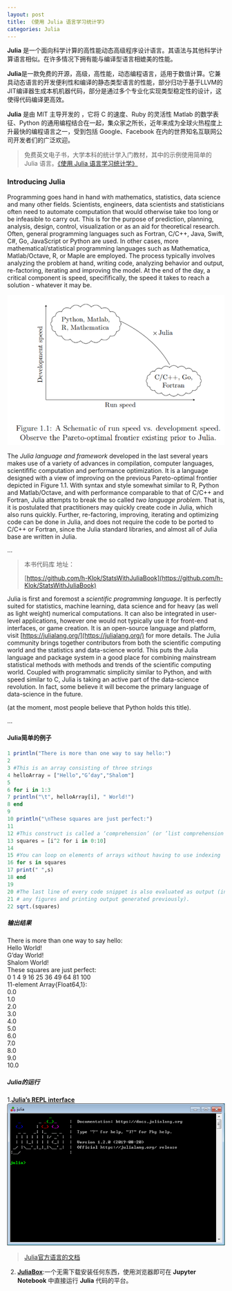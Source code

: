 ```yaml
---
layout: post
title: 《使用 Julia 语言学习统计学》
categories: Julia
---
```


**Julia** 是一个面向科学计算的高性能动态高级程序设计语言。其语法与其他科学计算语言相似。在许多情况下拥有能与编译型语言相媲美的性能。

**Julia**是一款免费的开源，高级，高性能，动态编程语言，适用于数值计算。它兼具动态语言的开发便利性和编译的静态类型语言的性能，部分归功于基于LLVM的JIT编译器生成本机机器代码，部分是通过多个专业化实现类型稳定性的设计，这使得代码编译更高效。

**Julia** 是由 MIT 主导开发的 ，它将 C 的速度、Ruby 的灵活性 Matlab 的数学表征、Python 的通用编程结合在一起，集众家之所长，近年来成为全球火热程度上升最快的编程语言之一，受到包括 Google、Facebook 在内的世界知名互联网公司开发者们的广泛欢迎。

> 免费英文电子书，大学本科的统计学入门教材，其中的示例使用简单的 Julia 语言。[《使用 Julia 语言学习统计学》](https://people.smp.uq.edu.au/YoniNazarathy/julia-stats/StatisticsWithJulia.pdf)

### **Introducing Julia**

Programming goes hand in hand with mathematics, statistics, data science and many other fields. Scientists, engineers, data scientists and statisticians often need to automate computation that would otherwise take too long or be infeasible to carry out. This is for the purpose of prediction, planning, analysis, design, control, visualization or as an aid for theoretical research. Often, general programming languages such as Fortran, C/C++, Java, Swift, C#, Go, JavaScript or Python are used. In other cases, more mathematical/statistical programming languages such as Mathematica, Matlab/Octave, R, or Maple are employed. The process typically involves analyzing the problem at hand, writing code, analyzing behavior and output, re-factoring, iterating and improving the model. At the end of the day, a critical component is speed, specififically, the speed it takes to reach a solution - whatever it may be.

![1566355025068](..\images\1566355025068.png)

The *Julia language and framework* developed in the last several years makes use of a variety of advances in compilation, computer languages, scientifific computation and performance optimization. It is a language designed with a view of improving on the previous Pareto-optimal frontier depicted in Figure 1.1. With syntax and style somewhat similar to R, Python and Matlab/Octave, and with performance comparable to that of C/C++ and Fortran, Julia attempts to break the so called *two* *language problem*. That is, it is postulated that practitioners may quickly create code in Julia, which also runs quickly. Further, re-factoring, improving, iterating and optimizing code can be done in Julia, and does not require the code to be ported to C/C++ or Fortran, since the Julia standard libraries, and almost all of Julia base are written in Julia.

...

> 本书代码库 地址：
>
> [https://github.com/h-Klok/StatsWithJuliaBook](https://github.com/h-Klok/StatsWithJuliaBook)




Julia is first and foremost a *scientific programming language*. It is perfectly suited for statistics, machine learning, data science and for heavy (as well as light weight) numerical computations. It can also be integrated in user-level applications, however one would not typically use it for front-end interfaces, or game creation. It is an open-source language and platform, visit [https://julialang.org/](https://julialang.org/) for more details. The Julia community brings together contributors from both the scientific computing world and the statistics and data-science world. This puts the Julia language and package system in a good place for combining mainstream statistical methods with methods and trends of the scientific computing world. Coupled with programmatic simplicity similar to Python, and with speed similar to C, Julia is taking an active part of the data-science revolution. In fact, some believe it will become the primary language of data-science in the future.

(at the moment, most people believe that Python holds this title). 

...

#### Julia简单的例子

```julia
1 println("There is more than one way to say hello:") 
2
3 #This is an array consisting of three strings 
4 helloArray = ["Hello","G’day","Shalom"] 
5
6 for i in 1:3 
7 println("\t", helloArray[i], " World!") 
8 end 
9 
10 println("\nThese squares are just perfect:") 
11 
12 #This construct is called a ‘comprehension’ (or ’list comprehension’) 
13 squares = [i^2 for i in 0:10] 
14 
15 #You can loop on elements of arrays without having to use indexing 
16 for s in squares 
17 print(" ",s) 
18 end
19 
20 #The last line of every code snippet is also evaluated as output (in addition to 
21 # any figures and printing output generated previously). 
22 sqrt.(squares) 
```
##### 输出结果  

There is more than one way to say hello:  
	Hello World!  
	G’day World!  
	Shalom World!  
These squares are just perfect:   
0  1  4  9  16  25  36 49  64  81  100  
11-element Array{Float64,1}:  
0.0  
1.0  
2.0  
3.0  
4.0  
5.0  
6.0  
7.0  
8.0  
9.0  
10.0  

#####  Julia的运行
1.[**Julia’s REPL interface**](https://julialang.org/downloads/)
![1566358084728](..\images\1566358084728.png)

>[Julia官方语言的文档](https://docs.julialang.org) 


2. [**JuliaBox**](https://juliabox.com/):一个无需下载安装任何东西，使用浏览器即可在 **Jupyter Notebook** 中直接运行 **Julia** 代码的平台。


